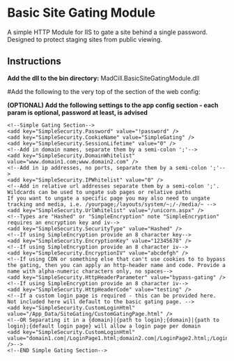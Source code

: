 # Basic Site Gating Module
A simple HTTP Module for IIS to gate a site behind a single password. Designed to protect staging sites from public viewing.

## Instructions
**Add the dll to the bin directory:**
MadCill.BasicSiteGatingModule.dll

#Add the following to the very top of the <webServer><modules> section of the web config: 
    <add type="MadCill.BasicSiteGatingModule.SimpleGatingModule, MadCill.BasicSiteGatingModule" name="SimpleSecurityControl" />

**(OPTIONAL) Add the following settings to the app config section - each param is optional, password at least, is advised**

    <!--Simple Gating Section-->
    <add key="SimpleSecurity.Password" value="!password" />
    <add key="SimpleSecurity.CookieName" value="SimpleGating" />
    <add key="SimpleSecurity.SessionLifetime" value="0" />
	<!--Add in domain names, separate them by a semi-colon ';'-->
    <add key="SimpleSecurity.DomainWhitelist" value="www.domain1.com;www.domain2.com" />
    <!--Add in ip addresses, no ports, separate them by a semi-colon ';'-->
    <add key="SimpleSecurity.IPWhitelist" value="0" />
    <!--Add in relative url addresses separate them by a semi-colon ';'. Wildcards can be used to ungate sub pages or relative paths
    If you want to ungate a specific page you may also need to ungate tracking and media, i.e. /yourpage;/layouts/system/~;/-/media/~ -->
    <add key="SimpleSecurity.UrlWhitelist" value="/unicorn.aspx" />
    <!--Types are "Hashed" or "SimpleEncryption" note "SimpleEncryption" requires an encryption key and iv-->
    <add key="SimpleSecurity.SecurityType" value="Hashed" />
    <!--If using SimpleEncryption provide an 8 character key-->
    <add key="SimpleSecurity.EncryptionKey" value="12345678" />
    <!--If using SimpleEncryption provide an 8 character iv-->
    <add key="SimpleSecurity.EncryptionIV" value="abcdefgh" />
    <!--If using CDN or something else that can't use cookies to to bypass the gating, then you can apply an http-header name and code. Provide a name with alpha-numeric characters only, no spaces-->
    <add key="SimpleSecurity.HttpHeaderParameter" value="bypass-gating" />
    <!--If using SimpleEncryption provide an 8 character iv-->
    <add key="SimpleSecurity.HttpHeaderCode" value="testing" />
    <!--If a custom login page is required - this can be provided here. Not included here will default to the basic gating page. -->
    <add key="SimpleSecurity.CustomLoginHtml" value="/App_Data/SiteGating/CustomGatingPage.html" />
    <!--OR Separating it in a {domain}|{path to login};{domain}|{path to login};{default login page} will allow a login page per domain
    <add key="SimpleSecurity.CustomLoginHtml" value="domain1.com|/LoginPage1.html;domain2.com|/LoginPage2.html;/LoginPage1.html" />-->
    <!--END Simple Gating Section-->
